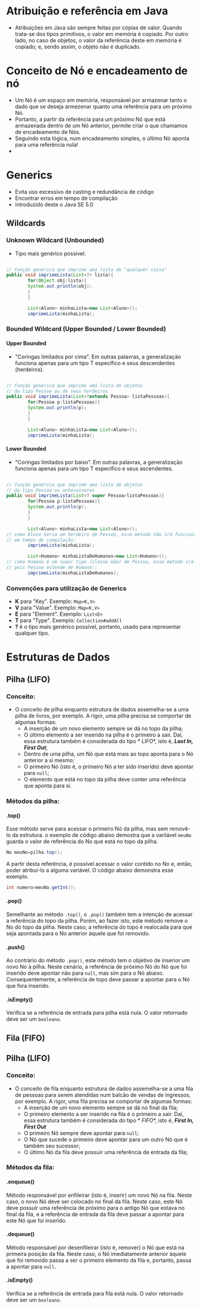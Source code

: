 # Atribuição e referência em Java

- Atribuições em Java são sempre feitas por cópias de valor. Quando trata-se dos tipos primitivos, o valor em memória é
  copiado. Por outro lado, no caso de objetos, o valor da referência deste em memória é copiado; e, sendo assim, o
  objeto não é duplicado.

# Conceito de Nó e encadeamento de nó

- Um Nó é um espaço em memória, responsável por armazenar tanto o dado que se deseja armezenar quanto uma referência
  para um próximo Nó.
- Portanto, a partir da referência para um próximo Nó que está armazenada dentro de um Nó anterior, permite criar o que
  chamamos de encadeamento de Nós.
- Seguindo esta lógica, num encadeamento simples, o último Nó aponta para uma referência nula!
-

# Generics

- Evita uso excessivo de casting e redundância de código
- Encontrar erros em tempo de compilação
- introduzido deste o Java SE 5.0

## Wildcards

### Unknown Wildcard (Unbounded)

- Tipo mais genérico possível.

```java

// função genérica que imprime uma lista de "qualquer coisa"
public void imprimeLista(List<?> lista){
        for(Object obj:lista){
        System.out.println(obj);
        }
        }

        List<Aluno> minhaLista=new List<Aluno>();
        imprimeLista(minhaLista);
```

### Bounded Wildcard (Upper Bounded / Lower Bounded)

#### Upper Bounded

- "Coringas limitados por cima". Em outras palavras, a generalização funciona apenas para um tipo T específico e seus
  descendentes (herdeiros).

```java

// função genérica que imprime uma lista de objetos
// do tipo Pessoa ou de seus herdeiros 
public void imprimeLista(List<?extends Pessoa> listaPessoas){
        for(Pessoa p:listaPessoas){
        System.out.println(p);
        }
        }

        List<Aluno> minhaLista=new List<Aluno>();
        imprimeLista(minhaLista);
```

#### Lower Bounded

- "Coringas limitados por baixo". Em outras palavras, a generalização funciona apenas para um tipo T específico e seus
  ascendentes.

```java

// função genérica que imprime uma lista de objetos
// do tipo Pessoa ou antecessores
public void imprimeLista(List<? super Pessoa>listaPessoas){
        for(Pessoa p:listaPessoas){
        System.out.println(p);
        }
        }

        List<Aluno> minhaLista=new List<Aluno>();
// como Aluno seria um herdeiro de Pessoa, esse método não irá funcionar e apresentará erro
// em tempo de compilação: 
        imprimeLista(minhaLista);

        List<Humano> minhaListaDeHumanos=new List<Humano>();
// como Humano é um super tipo (classe mãe) de Pessoa, esse método irá funcionar normalmente,
// pois Pessoa estende de Humano:: 
        imprimeLista(minhaListaDeHumanos); 
```

### Convenções para utilização de Generics

- **K** para "Key". Exemplo: ``Map<K,V>``
- **V** para "Value". Exemplo: ``Map<K,V>``
- **E** para "Element". Exemplo: ``List<E>``
- **T** para "Type". Exemplo: ``Collection#addAll``
- **?** é o tipo mais genérico possível, portanto, usado para representar qualquer tipo.

# Estruturas de Dados

## Pilha (LIFO)

### Conceito:

- O conceito de pilha enquanto estrutura de dados assemelha-se a uma pilha de livros, por exemplo. A rigor, uma pilha
  precisa se comportar de algumas formas:
    - A inserção de um novo elemento sempre se dá no topo da pilha;
    - O último elemento a ser inserido na pilha é o primeiro a sair. Daí, essa estrutura também é considerada do tipo *
      *LIFO**, isto é, _**Last In, First Out**_;
    - Dentro de uma pilha, um Nó que está mais ao topo aponta para o Nó anterior a si mesmo;
    - O primeiro Nó (isto é, o primeiro Nó a ter sido inserido) deve apontar para `null`;
    - O elemento que está no topo da pilha deve conter uma referência que aponta para si.

### Métodos da pilha:

#### .top()

Esse método serve para acessar o primeiro Nó da pilha, mas sem removê-lo da estrutura. o exemplo de código abaixo
demostra que a variiável ``meuNo`` guarda o valor de referência do No que está no topo da pilha.

```java 
No meuNo=pilha.top();
```

A partir desta referência, é possível acessar o valor contido no No e, então, poder atribuí-lo a alguma variável. O
código abaixo demonstra esse exemplo.

```java 
int numero=meuNo.getInt();
```

#### .pop()

Semelhante ao método ``.top()``, o `.pop()` também tem a intenção de acessar a referência do topo da pilha. Porém, ao
fazer isto, este método remove o No do topo da pilha. Neste caso, a referência do topo é realocada para que seja
apontada para o No anterior àquele que foi removido.

#### .push()

Ao contrário do método ``.pop()``, este método tem o objetivo de inserior um novo No à pilha. Neste cenário, a
referência de próximo Nó do Nó que foi inserido deve apontar não para ``null``, mas sim para o Nó abaixo.
Consequentemente, a referência de topo deve passar a apontar para o Nó que fora inserido.

#### .isEmpty()

Verifica se a referência de entrada para pilha está nula. O valor retornado deve ser um ``booleano``.

## Fila (FIFO)

## Pilha (LIFO)

### Conceito:

- O conceito de fila enquanto estrutura de dados assemelha-se a uma fila de pessoas para serem atendidas num balcão de
  vendas de ingressos, por exemplo. A rigor, uma fila precisa se comportar de algumas formas:
    - A inserção de um novo elemento sempre se dá no final da fila;
    - O primeiro elemento a ser inserido na fila é o primeiro a sair. Daí, essa estrutura também é considerada do tipo *
      *FIFO**, isto é, _**First In, First Out**_
    - O primeiro Nó sempre deve apontar para `null`;
    - O Nó que sucede o primeiro deve apontar para um outro Nó que é também seu sucessor;
    - O último Nó da fila deve possuir uma referência de entrada da fila;

### Métodos da fila:

#### .enqueue()

Método responsável por enfileirar (isto é, inserir) um novo Nó na fila. Neste caso, o novo Nó deve ser colocado no final
da fila. Neste caso, este Nó deve possuir uma referência de próximo para o antigo Nó que estava no final da fila, e a
referência de entrada da fila deve passar a apontar para este Nó que foi inserido.

#### .dequeue()

Método responsável por desenfileirar (isto é, remover) o Nó que está na primeira posição da fila. Neste caso, o Nó
imediatamente anterior àquele que foi removido passa a ser o primeiro elemento da fila e, portanto, passa a apontar para
``null``.

#### .isEmpty()

Verifica se a referência de entrada para fila está nula. O valor retornado deve ser um ``booleano``.
